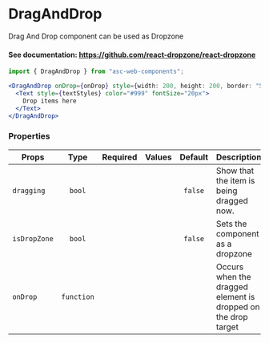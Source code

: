 # DragAndDrop

Drag And Drop component can be used as Dropzone

#### See documentation: https://github.com/react-dropzone/react-dropzone

```js
import { DragAndDrop } from "asc-web-components";
```

```jsx
<DragAndDrop onDrop={onDrop} style={width: 200, height: 200, border: "5px solid #999"}>
  <Text style={textStyles} color="#999" fontSize="20px">
    Drop items here
  </Text>
</DragAndDrop>
```

### Properties

| Props        |    Type    | Required | Values | Default | Description                                                   |
| ------------ | :--------: | :------: | :----: | :-----: | ------------------------------------------------------------- |
| `dragging`   |   `bool`   |          |        | `false` | Show that the item is being dragged now.                      |
| `isDropZone` |   `bool`   |          |        | `false` | Sets the component as a dropzone                              |
| `onDrop`     | `function` |          |        |         | Occurs when the dragged element is dropped on the drop target |
